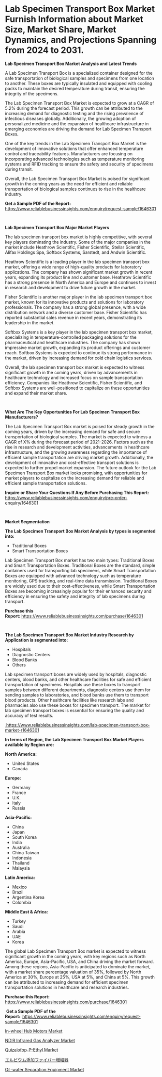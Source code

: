 <p><h1>Lab Specimen Transport Box Market Furnish Information about Market Size, Market Share, Market Dynamics, and Projections Spanning from 2024 to 2031.</h1></p><p><strong>Lab Specimen Transport Box Market Analysis and Latest Trends</strong></p>
<p><p>A Lab Specimen Transport Box is a specialized container designed for the safe transportation of biological samples and specimens from one location to another. These boxes are typically insulated and equipped with cooling packs to maintain the desired temperature during transit, ensuring the integrity of the specimens.</p><p>The Lab Specimen Transport Box Market is expected to grow at a CAGR of 5.2% during the forecast period. This growth can be attributed to the increasing demand for diagnostic testing and the rising prevalence of infectious diseases globally. Additionally, the growing adoption of personalized medicine and the expansion of healthcare infrastructure in emerging economies are driving the demand for Lab Specimen Transport Boxes.</p><p>One of the key trends in the Lab Specimen Transport Box Market is the development of innovative solutions that offer enhanced temperature control and traceability features. Manufacturers are focusing on incorporating advanced technologies such as temperature monitoring systems and RFID tracking to ensure the safety and security of specimens during transit.</p><p>Overall, the Lab Specimen Transport Box Market is poised for significant growth in the coming years as the need for efficient and reliable transportation of biological samples continues to rise in the healthcare industry.</p></p>
<p><strong>Get a Sample PDF of the Report:&nbsp;</strong> <a href="https://www.reliablebusinessinsights.com/enquiry/request-sample/1646301">https://www.reliablebusinessinsights.com/enquiry/request-sample/1646301</a></p>
<p>&nbsp;</p>
<p><strong>Lab Specimen Transport Box Major Market Players</strong></p>
<p><p>The lab specimen transport box market is highly competitive, with several key players dominating the industry. Some of the major companies in the market include Heathrow Scientific, Fisher Scientific, Stellar Scientific, Alifax Holdings Spa, Softbox Systems, Sarstedt, and Andwin Scientific. </p><p>Heathrow Scientific is a leading player in the lab specimen transport box market, offering a wide range of high-quality products for laboratory applications. The company has shown significant market growth in recent years, expanding its product line and customer base. Heathrow Scientific has a strong presence in North America and Europe and continues to invest in research and development to drive future growth in the market.</p><p>Fisher Scientific is another major player in the lab specimen transport box market, known for its innovative products and solutions for laboratory professionals. The company has a strong global presence, with a wide distribution network and a diverse customer base. Fisher Scientific has reported substantial sales revenue in recent years, demonstrating its leadership in the market.</p><p>Softbox Systems is a key player in the lab specimen transport box market, specializing in temperature-controlled packaging solutions for the pharmaceutical and healthcare industries. The company has shown impressive market growth, expanding its product offerings and customer reach. Softbox Systems is expected to continue its strong performance in the market, driven by increasing demand for cold chain logistics services.</p><p>Overall, the lab specimen transport box market is expected to witness significant growth in the coming years, driven by advancements in healthcare technology and increased focus on sample transportation efficiency. Companies like Heathrow Scientific, Fisher Scientific, and Softbox Systems are well-positioned to capitalize on these opportunities and expand their market share.</p></p>
<p>&nbsp;</p>
<p><strong>What Are The Key Opportunities For Lab Specimen Transport Box Manufacturers?</strong></p>
<p><p>The Lab Specimen Transport Box market is poised for steady growth in the coming years, driven by the increasing demand for safe and secure transportation of biological samples. The market is expected to witness a CAGR of X% during the forecast period of 2021-2026. Factors such as the rise in research and development activities, advancements in healthcare infrastructure, and the growing awareness regarding the importance of efficient sample transportation are driving market growth. Additionally, the development of innovative and cost-effective transport solutions is expected to further propel market expansion. The future outlook for the Lab Specimen Transport Box market looks promising, with opportunities for market players to capitalize on the increasing demand for reliable and efficient sample transportation solutions.</p></p>
<p><strong>Inquire or Share Your Questions If Any Before Purchasing This Report:</strong> <a href="https://www.reliablebusinessinsights.com/enquiry/pre-order-enquiry/1646301">https://www.reliablebusinessinsights.com/enquiry/pre-order-enquiry/1646301</a></p>
<p>&nbsp;</p>
<p><strong>Market Segmentation</strong></p>
<p><strong>The Lab Specimen Transport Box Market Analysis by types is segmented into:</strong></p>
<p><ul><li>Traditional Boxes</li><li>Smart Transportation Boxes</li></ul></p>
<p><p>Lab Specimen Transport Box market has two main types: Traditional Boxes and Smart Transportation Boxes. Traditional Boxes are the standard, simple containers used for transporting lab specimens, while Smart Transportation Boxes are equipped with advanced technology such as temperature monitoring, GPS tracking, and real-time data transmission. Traditional Boxes are widely used due to their cost-effectiveness, while Smart Transportation Boxes are becoming increasingly popular for their enhanced security and efficiency in ensuring the safety and integrity of lab specimens during transport.</p></p>
<p><strong>Purchase this Report:&nbsp;</strong><a href="https://www.reliablebusinessinsights.com/purchase/1646301">https://www.reliablebusinessinsights.com/purchase/1646301</a></p>
<p>&nbsp;</p>
<p><strong>The Lab Specimen Transport Box Market Industry Research by Application is segmented into:</strong></p>
<p><ul><li>Hospitals</li><li>Diagnostic Centers</li><li>Blood Banks</li><li>Others</li></ul></p>
<p><p>Lab specimen transport boxes are widely used by hospitals, diagnostic centers, blood banks, and other healthcare facilities for safe and efficient transportation of specimens. Hospitals use these boxes to transport samples between different departments, diagnostic centers use them for sending samples to laboratories, and blood banks use them to transport blood products. Other healthcare facilities like research labs and pharmacies also use these boxes for specimen transport. The market for lab specimen transport boxes is essential for ensuring the quality and accuracy of test results.</p></p>
<p><a href="https://www.reliablebusinessinsights.com/lab-specimen-transport-box-market-r1646301">&nbsp;https://www.reliablebusinessinsights.com/lab-specimen-transport-box-market-r1646301</a></p>
<p><strong>In terms of Region, the Lab Specimen Transport Box Market Players available by Region are:</strong></p>
<p>
    <p> <strong> North America: </strong>
        <ul>
            <li>United States</li>
            <li>Canada</li>
        </ul>
        </p> 
    <p> <strong> Europe: </strong>
        <ul>
            <li>Germany</li>
            <li>France</li>
            <li>U.K.</li>
            <li>Italy</li>
            <li>Russia</li>
        </ul>
        </p> 
    <p> <strong> Asia-Pacific: </strong>
        <ul>
            <li>China</li>
            <li>Japan</li>
            <li>South Korea</li>
            <li>India</li>
            <li>Australia</li>
            <li>China Taiwan</li>
            <li>Indonesia</li>
            <li>Thailand</li>
            <li>Malaysia</li>
        </ul>
        </p> 
    <p> <strong> Latin America: </strong>
        <ul>
            <li>Mexico</li>
            <li>Brazil</li>
            <li>Argentina Korea</li>
            <li>Colombia</li>
        </ul>
        </p> 
    <p> <strong> Middle East & Africa: </strong>
        <ul>
            <li>Turkey</li>
            <li>Saudi</li>
            <li>Arabia</li>
            <li>UAE</li>
            <li>Korea</li>
        </ul>
    </p>
    </p>
<p><p>The global Lab Specimen Transport Box market is expected to witness significant growth in the coming years, with key regions such as North America, Europe, Asia-Pacific, USA, and China driving the market forward. Among these regions, Asia-Pacific is anticipated to dominate the market, with a market share percentage valuation of 35%, followed by North America at 30%, Europe at 25%, USA at 5%, and China at 5%. This growth can be attributed to increasing demand for efficient specimen transportation solutions in healthcare and research industries.</p></p>
<p><strong>Purchase this Report: </strong><a href="https://www.reliablebusinessinsights.com/purchase/1646301">https://www.reliablebusinessinsights.com/purchase/1646301</a></p>
<p>&nbsp;<strong>Get a Sample PDF of the Report:&nbsp;&nbsp;</strong><a href="https://www.reliablebusinessinsights.com/enquiry/request-sample/1646301">https://www.reliablebusinessinsights.com/enquiry/request-sample/1646301</a></p>
<p><strong></strong></p>
<p><p><a href="https://www.linkedin.com/pulse/in-wheel-hub-motors-market-overview-global-trends-future-prospects-z6eve">In-wheel Hub Motors Market</a></p><p><a href="https://github.com/JuliaFadel1922/Market-Research-Report-List-1/blob/main/ndir-infrared-gas-analyzer-market.md">NDIR Infrared Gas Analyzer Market</a></p><p><a href="https://www.linkedin.com/pulse/navigating-global-quizalofop-p-ethyl-market-landscape-trends-tgx2e">Quizalofop-P-Ethyl Market</a></p><p><a href="https://github.com/TysonKub/Market-Research-Report-List-1/blob/main/1206652168875.md">エルビウム添加ファイバー増幅器</a></p><p><a href="https://github.com/faniayasa/Market-Research-Report-List-1/blob/main/oil-water-separation-equipment-market.md">Oil-water Separation Equipment Market</a></p></p>